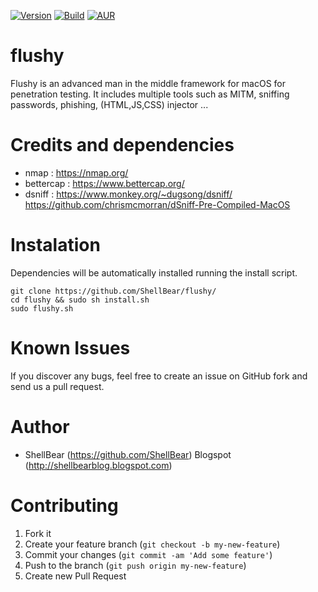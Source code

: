 [![Version](https://img.shields.io/badge/FLUSHY-1.0-brightgreen.svg?maxAge=259200)]()
[![Build](https://img.shields.io/badge/Supported_OS-macOS-orange.svg)]()
[![AUR](https://img.shields.io/aur/license/yaourt.svg)]()

flushy
=

Flushy is an advanced man in the middle framework for macOS for penetration testing. It includes multiple tools such as MITM, sniffing passwords, phishing, (HTML,JS,CSS) injector ... 

Credits and dependencies
=

- nmap : https://nmap.org/
- bettercap : https://www.bettercap.org/
- dsniff : https://www.monkey.org/~dugsong/dsniff/ https://github.com/chrismcmorran/dSniff-Pre-Compiled-MacOS 


Instalation
=

Dependencies will be automatically installed running the install script.

    git clone https://github.com/ShellBear/flushy/
    cd flushy && sudo sh install.sh
    sudo flushy.sh

Known Issues
=

If you discover any bugs, feel free to create an issue on GitHub fork and
send us a pull request.


Author
=

* ShellBear (https://github.com/ShellBear)
Blogspot (http://shellbearblog.blogspot.com)

Contributing
=

1. Fork it
2. Create your feature branch (`git checkout -b my-new-feature`)
3. Commit your changes (`git commit -am 'Add some feature'`)
4. Push to the branch (`git push origin my-new-feature`)
5. Create new Pull Request
